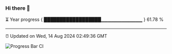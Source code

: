 ### Hi there 👋

⏳ Year progress { ██████████████████▁▁▁▁▁▁▁▁▁▁▁▁ } 61.78 %

---

⏰ Updated on Wed, 14 Aug 2024 02:49:36 GMT

![Progress Bar CI](https://github.com/IshwaranRudhara/GIT-ACTION/workflows/Progress%20Bar%20CI/badge.svg)
